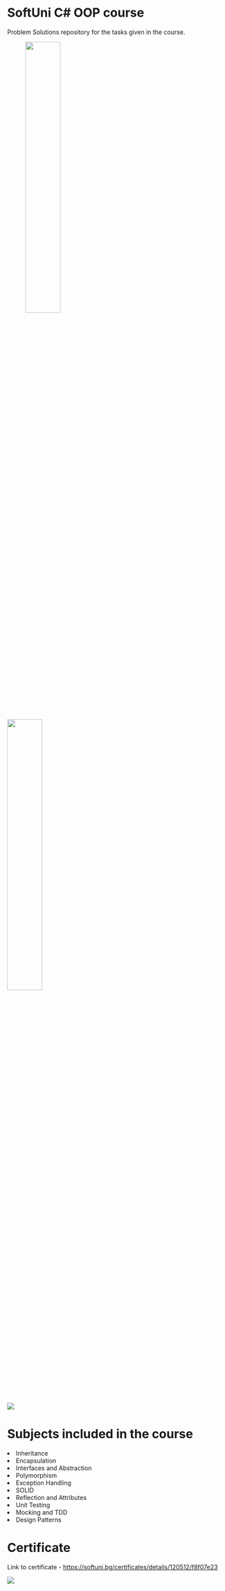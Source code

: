 # SoftUni C\# OOP course
Problem Solutions repository for the tasks given in the course.
<p></p>
<div>&ensp;&ensp;&ensp;&ensp;&ensp;&ensp;<img style="width: 40%" src="https://i.pinimg.com/originals/08/61/fa/0861fa66d2b0f98ffd144d7cfe9c19c8.png">&ensp;&ensp;&ensp;
&ensp;&ensp;&ensp;&ensp;&ensp;
<img style="width: 40%" src="https://devopedia.org/images/article/177/8101.1558682601.png">&ensp;&ensp;&ensp;&ensp;&ensp;&ensp;
</div>
<p></p>
<p></p>
<p></p>
<img src="https://img.shields.io/badge/C%23-239120?style=for-the-badge&logo=c-sharp&logoColor=white">

# Subjects included in the course
<li>Inheritance</li>
<li>Encapsulation</li>
<li>Interfaces and Abstraction</li>
<li>Polymorphism</li>
<li>Exception Handling</li>
<li>SOLID</li>
<li>Reflection and Attributes</li>
<li>Unit Testing</li>
<li>Mocking and TDD</li>
<li>Design Patterns</li>
<p></p>
<p></p>
<p></p>

# Certificate
Link to certificate - https://softuni.bg/certificates/details/120512/f8f07e23
<p></p>
<img src="https://i.postimg.cc/hvjFBy7K/Programming-Basics-February-2021-Certificate.jpg">
